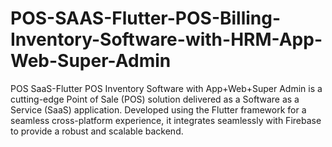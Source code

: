 # POS-SAAS-Flutter-POS-Billing-Inventory-Software-with-HRM-App-Web-Super-Admin
POS SaaS-Flutter POS Inventory Software with App+Web+Super Admin is a cutting-edge Point of Sale (POS) solution delivered as a Software as a Service (SaaS) application. Developed using the Flutter framework for a seamless cross-platform experience, it integrates seamlessly with Firebase to provide a robust and scalable backend.
